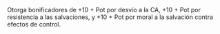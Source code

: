 Otorga bonificadores de +10 + Pot por desvío a la CA, +10 + Pot por resistencia a las salvaciones, y +10 + Pot por moral a la salvación contra efectos de control.